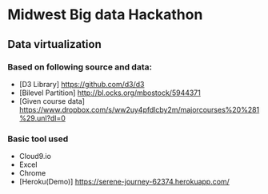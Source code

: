 # Midwest Big data Hackathon

## Data virtualization 

### Based on following source and data:
- [D3 Library] https://github.com/d3/d3
- [Bilevel Partition] http://bl.ocks.org/mbostock/5944371
- [Given course data] https://www.dropbox.com/s/ww2uy4pfdlcby2m/majorcourses%20%281%29.unl?dl=0


### Basic tool used
- Cloud9.io
- Excel
- Chrome
- [Heroku(Demo)] https://serene-journey-62374.herokuapp.com/  
